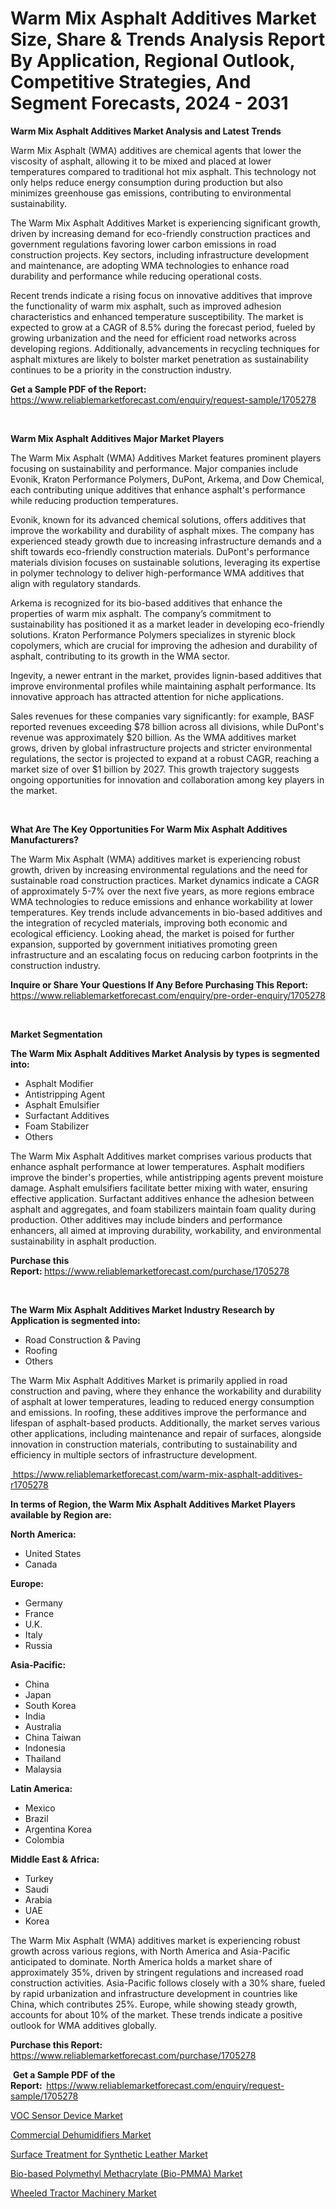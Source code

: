 <p><h1>Warm Mix Asphalt Additives Market Size, Share & Trends Analysis Report By Application, Regional Outlook, Competitive Strategies, And Segment Forecasts, 2024 - 2031</h1></p><p><strong>Warm Mix Asphalt Additives Market Analysis and Latest Trends</strong></p>
<p><p>Warm Mix Asphalt (WMA) additives are chemical agents that lower the viscosity of asphalt, allowing it to be mixed and placed at lower temperatures compared to traditional hot mix asphalt. This technology not only helps reduce energy consumption during production but also minimizes greenhouse gas emissions, contributing to environmental sustainability. </p><p>The Warm Mix Asphalt Additives Market is experiencing significant growth, driven by increasing demand for eco-friendly construction practices and government regulations favoring lower carbon emissions in road construction projects. Key sectors, including infrastructure development and maintenance, are adopting WMA technologies to enhance road durability and performance while reducing operational costs. </p><p>Recent trends indicate a rising focus on innovative additives that improve the functionality of warm mix asphalt, such as improved adhesion characteristics and enhanced temperature susceptibility. The market is expected to grow at a CAGR of 8.5% during the forecast period, fueled by growing urbanization and the need for efficient road networks across developing regions. Additionally, advancements in recycling techniques for asphalt mixtures are likely to bolster market penetration as sustainability continues to be a priority in the construction industry.</p></p>
<p><strong>Get a Sample PDF of the Report:&nbsp;</strong> <a href="https://www.reliablemarketforecast.com/enquiry/request-sample/1705278?utm_campaign=1110&utm_medium=2&utm_source=Github&utm_content=ia&utm_term=21102024&utm_id=warm-mix-asphalt-additives">https://www.reliablemarketforecast.com/enquiry/request-sample/1705278</a></p>
<p>&nbsp;</p>
<p><strong>Warm Mix Asphalt Additives Major Market Players</strong></p>
<p><p>The Warm Mix Asphalt (WMA) Additives Market features prominent players focusing on sustainability and performance. Major companies include Evonik, Kraton Performance Polymers, DuPont, Arkema, and Dow Chemical, each contributing unique additives that enhance asphalt's performance while reducing production temperatures.</p><p>Evonik, known for its advanced chemical solutions, offers additives that improve the workability and durability of asphalt mixes. The company has experienced steady growth due to increasing infrastructure demands and a shift towards eco-friendly construction materials. DuPont's performance materials division focuses on sustainable solutions, leveraging its expertise in polymer technology to deliver high-performance WMA additives that align with regulatory standards.</p><p>Arkema is recognized for its bio-based additives that enhance the properties of warm mix asphalt. The company’s commitment to sustainability has positioned it as a market leader in developing eco-friendly solutions. Kraton Performance Polymers specializes in styrenic block copolymers, which are crucial for improving the adhesion and durability of asphalt, contributing to its growth in the WMA sector.</p><p>Ingevity, a newer entrant in the market, provides lignin-based additives that improve environmental profiles while maintaining asphalt performance. Its innovative approach has attracted attention for niche applications.</p><p>Sales revenues for these companies vary significantly: for example, BASF reported revenues exceeding $78 billion across all divisions, while DuPont's revenue was approximately $20 billion. As the WMA additives market grows, driven by global infrastructure projects and stricter environmental regulations, the sector is projected to expand at a robust CAGR, reaching a market size of over $1 billion by 2027. This growth trajectory suggests ongoing opportunities for innovation and collaboration among key players in the market.</p></p>
<p>&nbsp;</p>
<p><strong>What Are The Key Opportunities For Warm Mix Asphalt Additives Manufacturers?</strong></p>
<p><p>The Warm Mix Asphalt (WMA) additives market is experiencing robust growth, driven by increasing environmental regulations and the need for sustainable road construction practices. Market dynamics indicate a CAGR of approximately 5-7% over the next five years, as more regions embrace WMA technologies to reduce emissions and enhance workability at lower temperatures. Key trends include advancements in bio-based additives and the integration of recycled materials, improving both economic and ecological efficiency. Looking ahead, the market is poised for further expansion, supported by government initiatives promoting green infrastructure and an escalating focus on reducing carbon footprints in the construction industry.</p></p>
<p><strong>Inquire or Share Your Questions If Any Before Purchasing This Report:</strong> <a href="https://www.reliablemarketforecast.com/enquiry/pre-order-enquiry/1705278?utm_campaign=1110&utm_medium=2&utm_source=Github&utm_content=ia&utm_term=21102024&utm_id=warm-mix-asphalt-additives">https://www.reliablemarketforecast.com/enquiry/pre-order-enquiry/1705278</a></p>
<p>&nbsp;</p>
<p><strong>Market Segmentation</strong></p>
<p><strong>The Warm Mix Asphalt Additives Market Analysis by types is segmented into:</strong></p>
<p><ul><li>Asphalt Modifier</li><li>Antistripping Agent</li><li>Asphalt Emulsifier</li><li>Surfactant Additives</li><li>Foam Stabilizer</li><li>Others</li></ul></p>
<p><p>The Warm Mix Asphalt Additives market comprises various products that enhance asphalt performance at lower temperatures. Asphalt modifiers improve the binder's properties, while antistripping agents prevent moisture damage. Asphalt emulsifiers facilitate better mixing with water, ensuring effective application. Surfactant additives enhance the adhesion between asphalt and aggregates, and foam stabilizers maintain foam quality during production. Other additives may include binders and performance enhancers, all aimed at improving durability, workability, and environmental sustainability in asphalt production.</p></p>
<p><strong>Purchase this Report:&nbsp;</strong><a href="https://www.reliablemarketforecast.com/purchase/1705278?utm_campaign=1110&utm_medium=2&utm_source=Github&utm_content=ia&utm_term=21102024&utm_id=warm-mix-asphalt-additives">https://www.reliablemarketforecast.com/purchase/1705278</a></p>
<p>&nbsp;</p>
<p><strong>The Warm Mix Asphalt Additives Market Industry Research by Application is segmented into:</strong></p>
<p><ul><li>Road Construction & Paving</li><li>Roofing</li><li>Others</li></ul></p>
<p><p>The Warm Mix Asphalt Additives Market is primarily applied in road construction and paving, where they enhance the workability and durability of asphalt at lower temperatures, leading to reduced energy consumption and emissions. In roofing, these additives improve the performance and lifespan of asphalt-based products. Additionally, the market serves various other applications, including maintenance and repair of surfaces, alongside innovation in construction materials, contributing to sustainability and efficiency in multiple sectors of infrastructure development.</p></p>
<p><a href="https://www.reliablemarketforecast.com/warm-mix-asphalt-additives-r1705278?utm_campaign=1110&utm_medium=2&utm_source=Github&utm_content=ia&utm_term=21102024&utm_id=warm-mix-asphalt-additives">&nbsp;https://www.reliablemarketforecast.com/warm-mix-asphalt-additives-r1705278</a></p>
<p><strong>In terms of Region, the Warm Mix Asphalt Additives Market Players available by Region are:</strong></p>
<p>
    <p> <strong> North America: </strong>
        <ul>
            <li>United States</li>
            <li>Canada</li>
        </ul>
        </p> 
    <p> <strong> Europe: </strong>
        <ul>
            <li>Germany</li>
            <li>France</li>
            <li>U.K.</li>
            <li>Italy</li>
            <li>Russia</li>
        </ul>
        </p> 
    <p> <strong> Asia-Pacific: </strong>
        <ul>
            <li>China</li>
            <li>Japan</li>
            <li>South Korea</li>
            <li>India</li>
            <li>Australia</li>
            <li>China Taiwan</li>
            <li>Indonesia</li>
            <li>Thailand</li>
            <li>Malaysia</li>
        </ul>
        </p> 
    <p> <strong> Latin America: </strong>
        <ul>
            <li>Mexico</li>
            <li>Brazil</li>
            <li>Argentina Korea</li>
            <li>Colombia</li>
        </ul>
        </p> 
    <p> <strong> Middle East & Africa: </strong>
        <ul>
            <li>Turkey</li>
            <li>Saudi</li>
            <li>Arabia</li>
            <li>UAE</li>
            <li>Korea</li>
        </ul>
    </p>
    </p>
<p><p>The Warm Mix Asphalt (WMA) additives market is experiencing robust growth across various regions, with North America and Asia-Pacific anticipated to dominate. North America holds a market share of approximately 35%, driven by stringent regulations and increased road construction activities. Asia-Pacific follows closely with a 30% share, fueled by rapid urbanization and infrastructure development in countries like China, which contributes 25%. Europe, while showing steady growth, accounts for about 10% of the market. These trends indicate a positive outlook for WMA additives globally.</p></p>
<p><strong>Purchase this Report: </strong><a href="https://www.reliablemarketforecast.com/purchase/1705278?utm_campaign=1110&utm_medium=2&utm_source=Github&utm_content=ia&utm_term=21102024&utm_id=warm-mix-asphalt-additives">https://www.reliablemarketforecast.com/purchase/1705278</a></p>
<p>&nbsp;<strong>Get a Sample PDF of the Report:&nbsp;&nbsp;</strong><a href="https://www.reliablemarketforecast.com/enquiry/request-sample/1705278?utm_campaign=1110&utm_medium=2&utm_source=Github&utm_content=ia&utm_term=21102024&utm_id=warm-mix-asphalt-additives">https://www.reliablemarketforecast.com/enquiry/request-sample/1705278</a></p>
<p><strong></strong></p>
<p><p><a href="https://www.linkedin.com/pulse/voc-sensor-device-market-industry-landscape-growth-trajectories-bc6lf?utm_campaign=1110&utm_medium=2&utm_source=Github&utm_content=ia&utm_term=21102024&utm_id=warm-mix-asphalt-additives">VOC Sensor Device Market</a></p><p><a href="https://issuu.com/reportprime-2/docs/commercial-dehumidifiers-market-siz_33125ab2fcede7?utm_campaign=1110&utm_medium=2&utm_source=Github&utm_content=ia&utm_term=21102024&utm_id=warm-mix-asphalt-additives">Commercial Dehumidifiers Market</a></p><p><a href="https://github.com/wydramppetrox/Market-Research-Report-List-1/blob/main/surface-treatment-for-synthetic-leather-market.md?utm_campaign=1110&utm_medium=2&utm_source=Github&utm_content=ia&utm_term=21102024&utm_id=warm-mix-asphalt-additives">Surface Treatment for Synthetic Leather Market</a></p><p><a href="https://github.com/janelbaub6/Market-Research-Report-List-1/blob/main/bio-based-polymethyl-methacrylate-bio-pmma-market.md?utm_campaign=1110&utm_medium=2&utm_source=Github&utm_content=ia&utm_term=21102024&utm_id=warm-mix-asphalt-additives">Bio-based Polymethyl Methacrylate (Bio-PMMA) Market</a></p><p><a href="https://issuu.com/reportprime-2/docs/wheeled-tractor-machinery-market-si_ef73008cd4626e?utm_campaign=1110&utm_medium=2&utm_source=Github&utm_content=ia&utm_term=21102024&utm_id=warm-mix-asphalt-additives">Wheeled Tractor Machinery Market</a></p></p>
